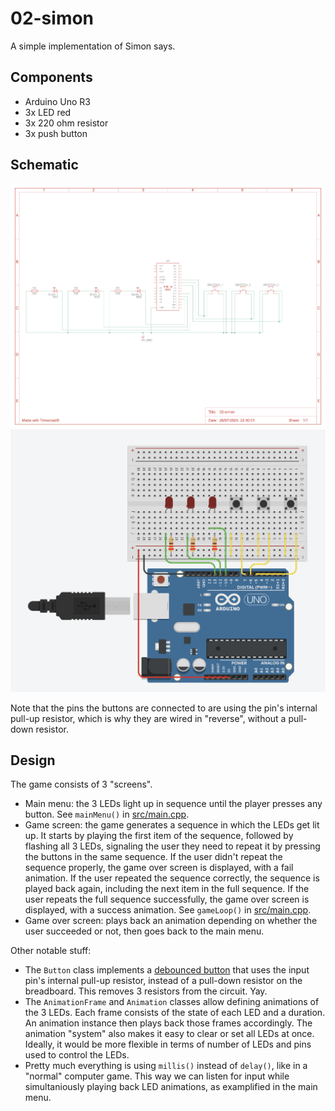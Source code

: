 # 02-simon
A simple implementation of Simon says.

## Components
- Arduino Uno R3
- 3x LED red
- 3x 220 ohm resistor
- 3x push button

## Schematic
![schematic.png](schematic.png)
![fritzing.png](fritzing.png)

Note that the pins the buttons are connected to are using the pin's internal pull-up resistor, which is why they are wired in "reverse", without a pull-down resistor.

## Design
The game consists of 3 "screens".

- Main menu: the 3 LEDs light up in sequence until the player presses any button. See `mainMenu()` in [src/main.cpp](src/main.cpp).
- Game screen: the game generates a sequence in which the LEDs get lit up. It starts by playing the first item of the sequence, followed by flashing all 3 LEDs, signaling the user they need to repeat it by pressing the buttons in the same sequence. If the user didn't repeat the sequence properly, the game over screen is displayed, with a fail animation. If the user repeated the sequence correctly, the sequence is played back again, including the next item in the full sequence. If the user repeats the full sequence successfully, the game over screen is displayed, with a success animation. See `gameLoop()` in [src/main.cpp](src/main.cpp).
- Game over screen: plays back an animation depending on whether the user succeeded or not, then goes back to the main menu.

Other notable stuff:
- The `Button` class implements a [debounced button](https://docs.arduino.cc/built-in-examples/digital/Debounce/) that uses the input pin's internal pull-up resistor, instead of a pull-down resistor on the breadboard. This removes 3 resistors from the circuit. Yay.
- The `AnimationFrame` and `Animation` classes allow defining animations of the 3 LEDs. Each frame consists of the state of each LED and a duration. An animation instance then plays back those frames accordingly. The animation "system" also makes it easy to clear or set all LEDs at once. Ideally, it would be more flexible in terms of number of LEDs and pins used to control the LEDs.
- Pretty much everything is using `millis()` instead of `delay()`, like in a "normal" computer game. This way we can listen for input while simultaniously playing back LED animations, as examplified in the main menu.
